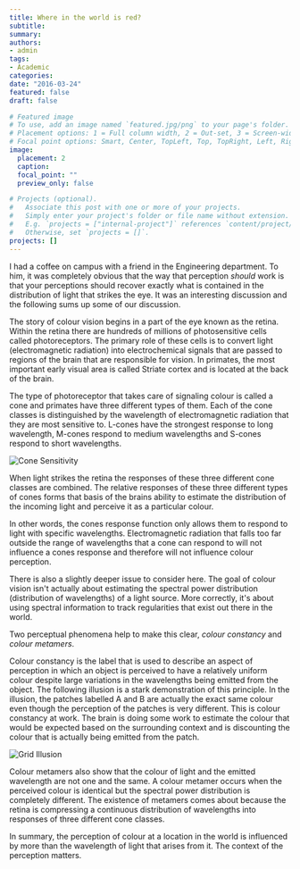 ```yaml
---
title: Where in the world is red?
subtitle: 
summary: 
authors:
- admin
tags:
- Academic
categories:
date: "2016-03-24"
featured: false
draft: false

# Featured image
# To use, add an image named `featured.jpg/png` to your page's folder.
# Placement options: 1 = Full column width, 2 = Out-set, 3 = Screen-width
# Focal point options: Smart, Center, TopLeft, Top, TopRight, Left, Right, BottomLeft, Bottom, BottomRight
image:
  placement: 2
  caption:
  focal_point: ""
  preview_only: false

# Projects (optional).
#   Associate this post with one or more of your projects.
#   Simply enter your project's folder or file name without extension.
#   E.g. `projects = ["internal-project"]` references `content/project/deep-learning/index.md`.
#   Otherwise, set `projects = []`.
projects: []
---
```


I had a coffee on campus with a friend in the Engineering department. To him, it was completely obvious that the way that perception _should_ work is that your perceptions should recover exactly what is contained in the distribution of light that strikes the eye. It was an interesting discussion and the following sums up some of our discussion.

The story of colour vision begins in a part of the eye known as the retina. Within the retina there are hundreds of millions of photosensitive cells called photoreceptors. The primary role of these cells is to convert light (electromagnetic radiation) into electrochemical signals that are passed to regions of the brain that are responsible for vision. In primates, the most important early visual area is called Striate cortex and is located at the back of the brain.

The type of photoreceptor that takes care of signaling colour is called a cone and primates have three different types of them. Each of the cone classes is distinguished by the wavelength of electromagnetic radiation that they are most sensitive to. L-cones have the strongest response to long wavelength, M-cones respond to medium wavelengths and S-cones respond to short wavelengths. 

![Cone Sensitivity](/img/posts/cone_sensitivity.gif)

When light strikes the retina the responses of these three different cone classes are combined. The relative responses of these three different types of cones forms that basis of the brains ability to estimate the distribution of the incoming light and perceive it as a particular colour.

In other words, the cones response function only allows them to respond to light with specific wavelengths. Electromagnetic radiation that falls too far outside the range of wavelengths that a cone can respond to will not influence a cones response and therefore will not influence colour perception.

There is also a slightly deeper issue to consider here. The goal of colour vision isn't actually about estimating the spectral power distribution (distribution of wavelengths) of a light source. More correctly, it's about using spectral information to track regularities that exist out there in the world.

Two perceptual phenomena help to make this clear, _colour constancy_ and _colour metamers_.

Colour constancy is the label that is used to describe an aspect of perception in which an object is perceived to have a relatively uniform colour despite large variations in the wavelengths being emitted from the object. The following illusion is a stark demonstration of this principle. In the illusion, the patches labelled A and B are actually the exact same colour even though the perception of the patches is very different. This is colour constancy at work. The brain is doing some work to estimate the colour that would be expected based on the surrounding context and is discounting the colour that is actually being emitted from the patch.


![Grid Illusion](/img/posts/grid_illusion.png)


Colour metamers also show that the colour of light and the emitted wavelength are not one and the same. A colour metamer occurs when the perceived colour is identical but the spectral power distribution is completely different. The existence of metamers comes about because the retina is compressing a continuous distribution of wavelengths into responses of three different cone classes. 



In summary, the perception of colour at a location in the world is influenced by more than the wavelength of light that arises from it. The context of the perception matters.
